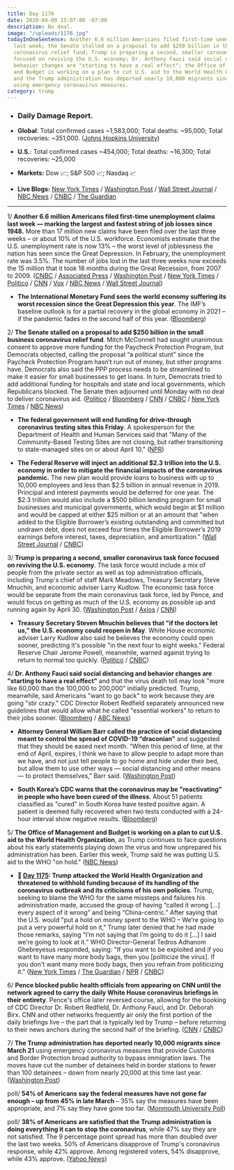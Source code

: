 ```yaml
---
title: Day 1176
date: 2020-04-09 15:07:00 -07:00
description: No deal.
image: "/uploads/1176.jpg"
todayInOneSentence: Another 6.6 million Americans filed first-time unemployment claims
  last week; the Senate stalled on a proposal to add $250 billion in the small business
  coronavirus relief fund; Trump is preparing a second, smaller coronavirus task force
  focused on reviving the U.S. economy; Dr. Anthony Fauci said social distancing and
  behavior changes are "starting to have a real effect"; the Office of Management
  and Budget is working on a plan to cut U.S. aid to the World Health Organization;
  and the Trump administration has deported nearly 10,000 migrants since March 21
  using emergency coronavirus measures.
category: trump
---
```


* ### Daily Damage Report.

* **Global**: Total confirmed cases \~1,583,000; Total deaths: \~95,000; Total recoveries: \~351,000. ([Johns Hopkins University](https://coronavirus.jhu.edu/map.html))

* **U.S.**: Total confirmed cases \~454,000; Total deaths: \~16,300; Total recoveries: \~25,000

* **Markets:** Dow 📈; S&P 500 📈; Nasdaq 📈

* **Live Blogs:** [New York Times](https://www.nytimes.com/2020/04/09/business/stock-market-today-coronavirus.html?action=click&module=Spotlight&pgtype=Homepage) / [Washington Post](https://www.washingtonpost.com/world/2020/04/08/coronavirus-latest-news-2/) / [Wall Street Journal](https://www.wsj.com/livecoverage/coronavirus-2020-04-09) / [NBC News](https://www.nbcnews.com/health/health-news/live-blog/2020-04-09-coronavirus-news-n1179786) / [CNBC](https://www.cnbc.com/2020/04/09/coronavirus-update-cuomo-not-confident-in-feds-handling-of-crisis.html) / [The Guardian](https://www.theguardian.com/us-news/live/2020/apr/09/coronavirus-us-live-trump-economy-unemployment-latest-updates)

---

1/ **Another 6.6 million Americans filed first-time unemployment claims last week — marking the largest and fastest string of job losses since 1948.** More than 17 million new claims have been filed over the last three weeks – or about 10% of the U.S. workforce. Economists estimate that the U.S. unemployment rate is now 13% – the worst level of joblessness the nation has seen since the Great Depression. In February, the unemployment rate was 3.5%. The number of jobs lost in the last three weeks now exceeds the 15 million that it took 18 months during the Great Recession, from 2007 to 2009. ([CNBC](https://www.cnbc.com/2020/04/09/weekly-jobless-claims-report.html) / [Associated Press](https://apnews.com/20a7e14dada836862b250b54a11305dd) / [Washington Post](https://www.washingtonpost.com/business/2020/04/09/66-million-americans-filed-unemployed-last-week-bringing-pandemic-total-over-17-million/) / [New York Times](https://www.nytimes.com/2020/04/09/business/economy/unemployment-claim-numbers-coronavirus.html) / [Politico](https://www.politico.com/news/2020/04/09/coronavirus-unemployment-claims-numbers-176794) / [CNN](https://www.cnn.com/2020/04/09/economy/unemployment-benefits-coronavirus/index.html) / [Vox](https://www.vox.com/2020/4/9/21213449/unemployment-initial-claims-us-april-4) / [NBC News](https://www.nbcnews.com/business/economy/another-6-6-million-americans-lost-their-job-last-week-n1179611) / [Wall Street Journal](https://www.wsj.com/articles/u-s-surge-in-unemployment-claims-expected-to-continue-11586424605?mod=hp_lead_pos1))

* **The International Monetary Fund sees the world economy suffering its worst recession since the Great Depression this year**. The IMF’s baseline outlook is for a partial recovery in the global economy in 2021 – if the pandemic fades in the second half of this year. ([Bloomberg](https://www.bloomberg.com/news/articles/2020-04-09/imf-sees-world-economy-in-worst-recession-since-great-depression?srnd=premium&sref=MIBMEEoj))

2/ **The Senate stalled on a proposal to add $250 billion in the small business coronavirus relief fund**. Mitch McConnell had sought unanimous consent to approve more funding for the Paycheck Protection Program, but Democrats objected, calling the proposal “a political stunt" since the Paycheck Protection Program hasn’t run out of money, but other programs have. Democrats also said the PPP process needs to be streamlined to make it easier for small businesses to get loans. In turn, Democrats tried to add additional funding for hospitals and state and local governments, which Republicans blocked. The Senate then adjourned until Monday with no deal to deliver coronavirus aid. ([Politico](https://www.politico.com/news/2020/04/09/senate-coronavirus-relief-deal-176804) / [Bloomberg](https://www.bloomberg.com/news/articles/2020-04-09/democrats-block-mcconnell-push-for-boost-in-small-business-aid?sref=MIBMEEoj) / [CNN](https://www.cnn.com/2020/04/09/politics/small-business-loan-program-senate-vote/index.html) / [CNBC](https://www.cnbc.com/2020/04/09/coronavirus-updates-senate-blocks-small-business-loan-legislation.html) / [New York Times](https://www.nytimes.com/2020/04/09/us/politics/congress-coronavirus-small-businesses.html) / [NBC News](https://www.nbcnews.com/politics/congress/small-business-funds-jeopardy-democrats-request-more-coronavirus-aid-n1180071))

* **The federal government will end funding for drive-through coronavirus testing sites this Friday**. A spokesperson for the Department of Health and Human Services said that "Many of the Community-Based Testing Sites are not closing, but rather transitioning to state-managed sites on or about April 10." ([NPR](https://www.npr.org/sections/coronavirus-live-updates/2020/04/08/829955099/federal-support-for-coronavirus-testing-sites-end-as-peak-nears))

* **The Federal Reserve will inject an additional $2.3 trillion into the U.S. economy in order to mitigate the financial impacts of the coronavirus pandemic.** The new plan would provide loans to business with up to 10,000 employees and less than $2.5 billion in annual revenue in 2019. Principal and interest payments would be deferred for one year. The $2.3 trillion would also include a $500 billion lending program for small businesses and municipal governments, which would begin at $1 million and would be capped at either $25 million or at an amount that "when added to the Eligible Borrower’s existing outstanding and committed but undrawn debt, does not exceed four times the Eligible Borrower’s 2019 earnings before interest, taxes, depreciation, and amortization." ([Wall Street Journal](https://www.wsj.com/articles/fed-announces-new-facilities-to-support-2-3-trillion-in-lending-11586435450) / [CNBC](https://www.cnbc.com/2020/04/09/federal-reserve-unveils-details-of-its-much-anticipated-main-street-lending-program.html))

3/ **Trump is preparing a second, smaller coronavirus task force focused on reviving the U.S. economy**. The task force would include a mix of people from the private sector as well as top administration officials, including Trump's chief of staff Mark Meadows, Treasury Secretary Steve Mnuchin, and economic adviser Larry Kudlow. The economic task force would be separate from the main coronavirus task force, led by Pence, and would focus on getting as much of the U.S. economy as possible up and running again by April 30. ([Washington Post](https://www.washingtonpost.com/politics/trump-preparing-to-unveil-second-coronavirus-task-force-officials-say/2020/04/08/e0808922-7a05-11ea-b6ff-597f170df8f8_story.html) / [Axios](https://www.axios.com/trump-second-coronavirus-task-force-9a73e7e2-5cab-4b3e-a589-b7f9ee64b6c3.html) / [CNN](https://www.cnn.com/2020/04/09/politics/trump-economy-task-force/))

* **Treasury Secretary Steven Mnuchin believes that "if the doctors let us," the U.S. economy could reopen in May**. White House economic adviser Larry Kudlow also said he believes the economy could open sooner, predicting it's possible "in the next four to eight weeks." Federal Reserve Chair Jerome Powell, meanwhile, warned against trying to return to normal too quickly. ([Politico](https://www.politico.com/news/2020/04/09/mnuchin-economy-could-reopen-in-may-177037) / [CNBC](https://www.cnbc.com/2020/04/09/treasury-secretary-mnuchin-says-us-could-be-open-for-business-in-may.html))

4/ **Dr. Anthony Fauci said social distancing and behavior changes are "starting to have a real effect"** and that the virus death toll may look "more like 60,000 than the 100,000 to 200,000" initially predicted. Trump, meanwhile, said Americans "want to go back" to work because they are going "stir crazy." CDC Director Robert Redfield separately announced new guidelines that would allow what he called "essential workers" to return to their jobs sooner. ([Bloomberg](https://www.bloomberg.com/news/articles/2020-04-09/fauci-says-u-s-virus-deaths-may-be-60-000-halving-projections?sref=MIBMEEoj) / [ABC News](https://abcnews.go.com/Politics/coronavirus-government-response-update-fauci-death-toll-lower/story?id=70062641))

* **Attorney General William Barr called the practice of social distancing meant to control the spread of COVID-19 “draconian”** and suggested that they should be eased next month. “When this period of time, at the end of April, expires, I think we have to allow people to adapt more than we have, and not just tell people to go home and hide under their bed, but allow them to use other ways — social distancing and other means — to protect themselves,” Barr said. ([Washington Post](https://www.washingtonpost.com/national-security/attorney-general-william-barr-fox-news-coronavirus/2020/04/09/dfda1f94-7a12-11ea-a130-df573469f094_story.html))

* **South Korea’s CDC warns that the coronavirus may be "reactivating" in people who have been cured of the illness**. About 51 patients classified as "cured" in South Korea have tested positive again. A patient is deemed fully recovered when two tests conducted with a 24-hour interval show negative results. ([Bloomberg](https://www.bloomberg.com/news/articles/2020-04-09/coronavirus-may-reactivate-in-cured-patients-korean-cdc-says?sref=MIBMEEoj))

5/ **The Office of Management and Budget is working on a plan to cut U.S. aid to the World Health Organization**, as Trump continues to face questions about his early statements playing down the virus and how unprepared his administration has been. Earlier this week, Trump said he was putting U.S. aid to the WHO "on hold." ([NBC News](https://www.nbcnews.com/politics/white-house/white-house-working-plan-cut-aid-w-h-o-n1179701))

* **📌 [Day 1175](https://whatthefuckjusthappenedtoday.com/2020/04/08/day-1175/#1-trump-attacked-the-world-health-or): Trump attacked the World Health Organization and threatened to withhold funding because of its handling of the coronavirus outbreak and its criticisms of his own policies**. Trump, seeking to blame the WHO for the same missteps and failures his administration made, accused the group of having “called it wrong \[...\] every aspect of it wrong” and being “China-centric."  After saying that the U.S. would "put a hold on money spent to the WHO – We’re going to put a very powerful hold on it," Trump later denied that he had made those remarks, saying "I’m not saying that I’m going to do it \[...\] I said we’re going to look at it.” WHO Director-General Tedros Adhanom Ghebreyesus responded, saying: "If you want to be exploited and if you want to have many more body bags, then you \[politicize the virus\]. If you don't want many more body bags, then you refrain from politicizing it." ([New York Times](https://www.nytimes.com/2020/04/07/us/politics/coronavirus-trump-who.html) / [The Guardian](https://www.theguardian.com/us-news/2020/apr/07/trump-coronavirus-who-funding-deaths-briefing) / [NPR](https://www.npr.org/sections/coronavirus-live-updates/2020/04/08/829944795/please-don-t-politicize-this-virus-who-head-says-after-trump-threatens-funding) / [CNBC](https://www.cnbc.com/2020/04/08/who-responds-to-trumps-threat-to-cut-funding.html))

6/ **Pence blocked public health officials from appearing on CNN until the network agreed to carry the daily White House coronavirus briefings in their entirety**. Pence's office later reversed course, allowing for the booking of CDC Director Dr. Robert Redfield, Dr. Anthony Fauci, and Dr. Deborah Birx. CNN and other networks frequently air only the first portion of the daily briefings live – the part that is typically led by Trump – before returning to their news anchors during the second half of the briefing. ([CNN](https://www.cnn.com/2020/04/09/media/pence-office-tv-bookings-coronavirus/index.html) / [CNBC](https://www.cnbc.com/2020/04/09/coronavirus-pence-bars-fauci-and-birx-from-appearing-on-cnn.html))

7/ **The Trump administration has deported nearly 10,000 migrants since March 21** using emergency coronavirus measures that provide Customs and Border Protection broad authority to bypass immigration laws. The moves have cut the number of detainees held in border stations to fewer than 100 detainees – down from nearly 20,000 at this time last year. ([Washington Post](https://www.washingtonpost.com/national/trump-administration-has-expelled-10000-migrants-at-the-border-during-coronavirus-outbreak/2020/04/09/b177c534-7a7b-11ea-8cec-530b4044a458_story.html?tidr=a_breakingnews))

poll/ **54% of Americans say the federal measures have not gone far enough – up from 45% in late March** – 35% say the measures have been appropriate, and 7% say they have gone too far. ([Monmouth University Poll](https://www.monmouth.edu/polling-institute/reports/monmouthpoll_US_040820/))

poll/ **38% of Americans are satisfied that the Trump administration is doing everything it can to stop the coronavirus**, while 47% say they are not satisfied. The 9 percentage point spread has more than doubled over the last two weeks. 50% of Americans disapprove of Trump's coronavirus response, while 42% approve. Among registered voters, 54% disapprove, while 43% approve. ([Yahoo News](https://news.yahoo.com/new-yahoo-news-you-gov-coronavirus-poll-shows-americans-turning-against-trump-201315969.html))